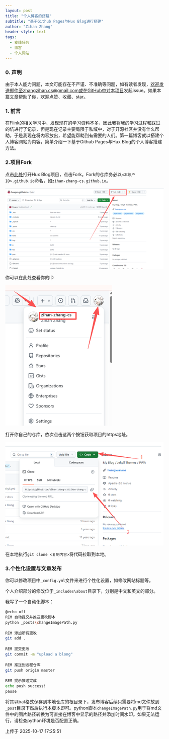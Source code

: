 ```yaml
---
layout: post
title: "个人博客的搭建"
subtitle: "基于Github Pages与Hux Blog进行搭建"
author: "Zihan Zhang"
header-style: text
tags:
  - 支线任务
  - 博客
  - 个人网站
---
```


### 0. 声明

由于本人能力问题，本文可能存在不严谨、不准确等问题，如有读者发现，欢迎发送邮件至zhangzihan.cs@gmail.com或在GitHub中对[本项目](https://github.com/zihan-zhang-cs/zihan-zhang-cs.github.io)发起issue。如果本篇文章帮助了你，欢迎点赞、收藏、star。

### 1. 前言

在Flink的相关学习中，发现现在的学习资料不多，因此我将我的学习过程和踩过的坑进行了记录，但是现在记录主要局限于私域中，对于开源社区并没有什么帮助，于是我现在将内容放出，希望能帮助到有需要的人们。第一篇博客就以搭建个人博客网站为内容，简单介绍一下基于Github Pages与Hux Blog的个人博客搭建方法。

### 2.项目Fork

点击[此处](https://github.com/Huxpro/huxpro.github.io)打开Hux Blog项目，点击Fork。Fork的仓库务必以```<本账户ID>.github.io```命名，如```zihan-zhang-cs.github.io```。

![image-20251017161146938](https://github.com/zihan-zhang-cs/zihan-zhang-cs.github.io/blob/master/_posts/./assets/image-20251017161146938.png?raw=true)

你可以在此处查看你的ID

![image-20251017161524470](https://github.com/zihan-zhang-cs/zihan-zhang-cs.github.io/blob/master/_posts/./assets/image-20251017161524470.png?raw=true)

打开你自己的仓库，依次点击这两个按钮获取项目的https地址。

![image-20251017162359841](https://github.com/zihan-zhang-cs/zihan-zhang-cs.github.io/blob/master/_posts/./assets/image-20251017162359841.png?raw=true)

在本地执行```git clone <复制内容>```将代码拉取到本地。

### 3.个性化设置与文章发布

你可以修改项目中```_config.yml```文件来进行个性化设置，如修改网站标题等。

个人介绍部分的修改位于```_includes\about```目录下，分别是中文和英文的部分。

我写了一个自动化脚本：

```bash
@echo off
REM 自动提交并推送更改脚本
python _posts\changeImagePath.py

REM 添加所有更改
git add .

REM 提交更改
git commit -m "upload a blong"

REM 推送到远程仓库
git push origin master

REM 提示推送完成
echo push success!
pause
```

将其以bat格式保存到本地仓库的根目录下，发布博客后续只需要将md文件放到```_post```目录下然后执行本脚本即可。python脚本```changeImagePath.py```用于将md文件中的图片路径转换为可直接在博客中显示的路径并添加时间水印。如果无法运行，请检查python环境是否配置正确。

上传于 2025-10-17 17:25:51